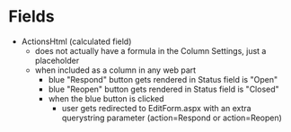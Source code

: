 # Fields
* ActionsHtml (calculated field)
    * does not actually have a formula in the Column Settings, just a placeholder
    * when included as a column in any web part
        * blue "Respond" button gets rendered in Status field is "Open"
        * blue "Reopen" button gets rendered in Status field is "Closed"
        * when the blue button is clicked
            * user gets redirected to EditForm.aspx with an extra querystring parameter (action=Respond or action=Reopen)

